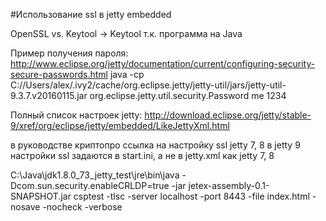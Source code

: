 #Использование ssl в jetty embedded


OpenSSL vs. Keytool -> Keytool т.к. программа на Java

Пример получения пароля:
http://www.eclipse.org/jetty/documentation/current/configuring-security-secure-passwords.html
java -cp C://Users/alex/.ivy2/cache/org.eclipse.jetty/jetty-util/jars/jetty-util-9.3.7.v20160115.jar org.eclipse.jetty.util.security.Password me 1234

Полный список настроек jetty:
http://download.eclipse.org/jetty/stable-9/xref/org/eclipse/jetty/embedded/LikeJettyXml.html

в руководстве криптопро ссылка на настройку ssl jetty 7, 8
в jetty 9 настройки ssl задаются в start.ini, а не в jetty.xml как jetty 7, 8

C:\Java\jdk1.8.0_73_jetty_test\jre\bin\java -Dcom.sun.security.enableCRLDP=true -jar jetex-assembly-0.1-SNAPSHOT.jar
csptest -tlsc -server localhost -port 8443 -file index.html -nosave -nocheck -verbose
